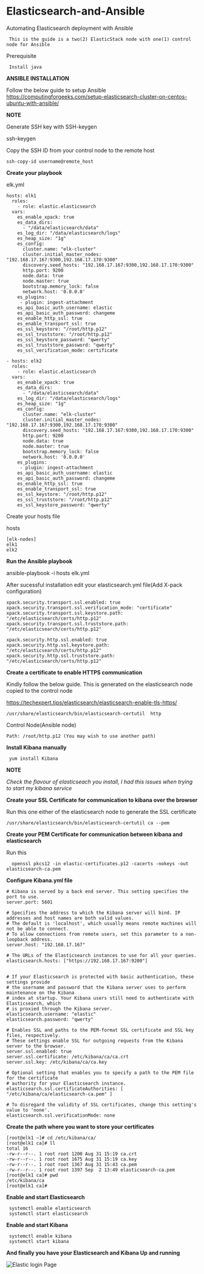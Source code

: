 # Elasticsearch-and-Ansible
Automating Elasticsearch deployment with Ansible
     
     This is the guide is a two(2) ElasticStack node with one(1) control node for Ansible
     
Prerequisite
     
     Install java

**ANSIBLE INSTALLATION**

Follow the below guide to setup Ansible
https://computingforgeeks.com/setup-elasticsearch-cluster-on-centos-ubuntu-with-ansible/

**NOTE**

 Generate SSH key with SSH-keygen
 
  ssh-keygen
     
 Copy the SSH ID from your control node to the remote host
 
 `ssh-copy-id username@remote_host`

**Create your playbook**

elk.yml

```
hosts: elk1
  roles:
    - role: elastic.elasticsearch
  vars:
    es_enable_xpack: true
    es_data_dirs:
      - "/data/elasticsearch/data"
    es_log_dir: "/data/elasticsearch/logs"
    es_heap_size: "1g"
    es_config:
      cluster.name: "elk-cluster"
      cluster.initial_master_nodes: "192.168.17.167:9300,192.168.17.170:9300"
      discovery.seed_hosts: "192.168.17.167:9300,192.168.17.170:9300"
      http.port: 9200
      node.data: true
      node.master: true
      bootstrap.memory_lock: false
      network.host: '0.0.0.0'
    es_plugins:
     - plugin: ingest-attachment
    es_api_basic_auth_username: elastic
    es_api_basic_auth_password: changeme
    es_enable_http_ssl: true
    es_enable_transport_ssl: true
    es_ssl_keystore: "/root/http.p12"
    es_ssl_truststore: "/root/http.p12"
    es_ssl_keystore_password: "qwerty"
    es_ssl_truststore_password: "qwerty"
    es_ssl_verification_mode: certificate

- hosts: elk2
  roles:
    - role: elastic.elasticsearch
  vars:
    es_enable_xpack: true
    es_data_dirs:
      - "/data/elasticsearch/data"
    es_log_dir: "/data/elasticsearch/logs"
    es_heap_size: "1g"
    es_config:
      cluster.name: "elk-cluster"
      cluster.initial_master_nodes: "192.168.17.167:9300,192.168.17.170:9300"
      discovery.seed_hosts: "192.168.17.167:9300,192.168.17.170:9300"
      http.port: 9200
      node.data: true
      node.master: true
      bootstrap.memory_lock: false
      network.host: '0.0.0.0'
    es_plugins:
     - plugin: ingest-attachment
    es_api_basic_auth_username: elastic
    es_api_basic_auth_password: changeme
    es_enable_http_ssl: true
    es_enable_transport_ssl: true
    es_ssl_keystore: "/root/http.p12"
    es_ssl_truststore: "/root/http.p12"
    es_ssl_keystore_password: "qwerty"
```
Create your hosts file

hosts

```
[elk-nodes]
elk1
elk2
```

**Run the Ansible playbook**

ansible-playbook -i hosts elk.yml

After sucessful installation edit your elasticsearch.yml file(Add X-pack configuration)

```
xpack.security.transport.ssl.enabled: true
xpack.security.transport.ssl.verification_mode: "certificate"
xpack.security.transport.ssl.keystore.path: "/etc/elasticsearch/certs/http.p12"
xpack.security.transport.ssl.truststore.path: "/etc/elasticsearch/certs/http.p12"

xpack.security.http.ssl.enabled: true
xpack.security.http.ssl.keystore.path: "/etc/elasticsearch/certs/http.p12"
xpack.security.http.ssl.truststore.path: "/etc/elasticsearch/certs/http.p12"
```


**Create a certificate to enable HTTPS communication**

Kindly follow the below guide. This is generated on the elasticsearch node copied to the control node

https://techexpert.tips/elasticsearch/elasticsearch-enable-tls-https/

    /usr/share/elasticsearch/bin/elasticsearch-certutil  http

Control Node(Ansible node)

    Path: /root/http.p12 (You may wish to use another path)

    
**Install Kibana manually**

     yum install Kibana

**NOTE** 

*Check the flavour of elasticseach you install, I had this issues when trying to start my kibana service*

**Create your SSL Certificate for communication to kibana over the browser**

Run this one either of the elasticsearch node to generate the SSL certificate

    /usr/share/elasticsearch/bin/elasticsearch-certutil ca --pem

**Create your PEM Certificate for communication between kibana and elasticsearch**

Run this 

      openssl pkcs12 -in elastic-certificates.p12 -cacerts -nokeys -out elasticsearch-ca.pem
      
**Configure Kibana.yml file**

```
# Kibana is served by a back end server. This setting specifies the port to use.
server.port: 5601

# Specifies the address to which the Kibana server will bind. IP addresses and host names are both valid values.
# The default is 'localhost', which usually means remote machines will not be able to connect.
# To allow connections from remote users, set this parameter to a non-loopback address.
server.host: "192.168.17.167"

# The URLs of the Elasticsearch instances to use for all your queries.
elasticsearch.hosts: ["https://192.168.17.167:9200"]


# If your Elasticsearch is protected with basic authentication, these settings provide
# the username and password that the Kibana server uses to perform maintenance on the Kibana
# index at startup. Your Kibana users still need to authenticate with Elasticsearch, which
# is proxied through the Kibana server.
elasticsearch.username: "elastic"
elasticsearch.password: "qwerty"

# Enables SSL and paths to the PEM-format SSL certificate and SSL key files, respectively.
# These settings enable SSL for outgoing requests from the Kibana server to the browser.
server.ssl.enabled: true
server.ssl.certificate: /etc/kibana/ca/ca.crt
server.ssl.key: /etc/kibana/ca/ca.key

# Optional setting that enables you to specify a path to the PEM file for the certificate
# authority for your Elasticsearch instance.
elasticsearch.ssl.certificateAuthorities: [ "/etc/kibana/ca/elasticsearch-ca.pem" ]

# To disregard the validity of SSL certificates, change this setting's value to 'none'.
elasticsearch.ssl.verificationMode: none

```
 
 **Create the path where you want to store your certificates**
 
 ```
 [root@elk1 ~]# cd /etc/kibana/ca/
[root@elk1 ca]# ll
total 16
-rw-r--r--. 1 root root 1200 Aug 31 15:19 ca.crt
-rw-r--r--. 1 root root 1675 Aug 31 15:19 ca.key
-rw-r--r--. 1 root root 1367 Aug 31 15:43 ca.pem
-rw-r--r--. 1 root root 1397 Sep  2 13:49 elasticsearch-ca.pem
[root@elk1 ca]# pwd
/etc/kibana/ca
[root@elk1 ca]#

 ```

**Enable and start Elasticsearch**

     systemctl enable elasticsearch
     systemctl start elasticsearch

**Enable and start Kibana**

     systemctl enable kibana
     systemctl start kibana


 **And finally you have your Elasticsearch and Kibana Up and running**
 
 ![Elastic login Page](https://github.com/proxxious/ElasticStack-and-Ansible/blob/master/elasticlogin.JPG)
 

 
 
